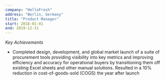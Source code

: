 ```yaml
---
company: "HelloFresh"
address: "Berlin, Germany"
title: "Product Manager"
start: 2018-01-01
end: 2019-12-31
---
```

_Key Achievements_
* Completed design, development, and global market launch of a suite of procurement tools providing visibility into key metrics and improving efficiency and accuracy for operational buyers by transitioning them off existing Excel sheets and other manual solutions. Resulted in a 10% reduction in cost-of-goods-sold (COGS) the year after launch